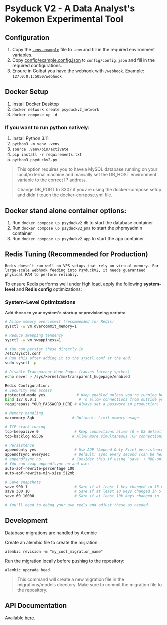 # Psyduck V2 - A Data Analyst's Pokemon Experimental Tool

## Configuration
1. Copy the [`.env.example`](./.env.example) file to `.env` and fill in the required environment variables.
2. Copy [config/example.config.json](./config/example.config.json) to `config/config.json` and fill in the required configurations.
3. Ensure in Golbat you have the webhook with `/webhook`.
Example:
`127.0.0.1:5050/webhook`

## Docker Setup
1. Install Docker Desktop
2. `docker network create psyduckv2_network`
3. `docker compose up -d`

### If you want to run python natively:

1. Install Python 3.11
2. `python3 -m venv .venv`
3. `source .venv/bin/activate`
4. `pip install -r requirements.txt`
5. `python3 psyduckv2.py`

> This option requires you to have a MySQL database running on your local/external machine and manually set the DB_HOST environment variable to the correct IP address.
>
> Change DB_PORT to 3307 if you are using the docker-compose setup and didn't touch the docker-compose.yml file.

## Docker stand alone container options:

1. Run `docker compose up psyduckv2_db` to start the database container
2. Run `docker compose up psyduckv2_pma` to start the phpmyadmin container
3. Run `docker compose up psyduckv2_app` to start the app container

## Redis Tuning (Recommended for Production)

`Redis doesn’t run well on VPS setups that rely on virtual memory. For large-scale webhook feeding into PsyduckV2, it needs guaranteed physical RAM to perform reliably.`

To ensure Redis performs well under high load, apply the following **system-level** and **Redis config** optimizations:

### System-Level Optimizations

Add these to your system's startup or provisioning scripts:

```bash
# Allow memory overcommit (recommended for Redis)
sysctl -w vm.overcommit_memory=1

# Reduce swapping tendency
sysctl -w vm.swappiness=1

# You can persist these directly in:
/etc/sysctl.conf
# Run this after adding it to the sysctl.conf at the end:
sudo sysctl -p

# Disable Transparent Huge Pages (causes latency spikes)
echo never > /sys/kernel/mm/transparent_hugepage/enabled

Redis Configuration:
# Security and access
protected-mode yes              # Keep enabled unless you're running behind strict network rules
bind 127.0.0.1                   # To allow connections from outside you can do 0.0.0.0 for all or set a specific IP you want to allow: bind 192.168.1.100, 127.0.0.1, etc
requirepass YOUR_PASSWORD_HERE # Always set a password in production!

# Memory handling
maxmemory 8gb                 # Optional: Limit memory usage

# TCP stack tuning
tcp-keepalive 0                # Keep connections alive (0 = OS default)
tcp-backlog 65536             # Allow more simultaneous TCP connections

# Persistence
appendonly yes                 # Use AOF (Append Only File) persistence
appendfsync everysec           # Default; sync every second (can be heavy under high writes)
# appendfsync no              # Consider this if using `save` + RDB-only strategy
# You can swap appendfsync no and use:
auto-aof-rewrite-percentage 100
auto-aof-rewrite-min-size 512mb

# Save snapshots
save 900 1                     # Save if at least 1 key changed in 15 min
save 300 10                    # Save if at least 10 keys changed in 5 min
save 60 10000                  # Save if at least 10k keys changed in 1 min

# You'll need to debug your own redis and adjust these as needed.
```

## Development

Database migrations are handled by Alembic

Create an alembic file to create the migration:

```alembic revision -m "my_cool_migration_name"```

Run the migration locally before pushing to the repository:

```alembic upgrade head```


> This command will create a new migration file in the migrations/models directory.
> Make sure to commit the migration file to the repository.

## API Documentation

 Available [here](https://docspsyduckv2.databyhugo.com/).
